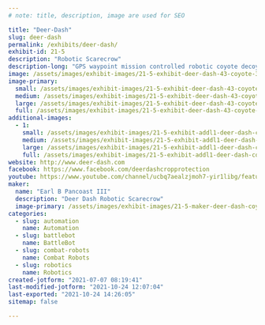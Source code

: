 ```yaml
---
# note: title, description, image are used for SEO

title: "Deer-Dash"
slug: deer-dash
permalink: /exhibits/deer-dash/
exhibit-id: 21-5
description: "Robotic Scarecrow"
description-long: "GPS waypoint mission controlled robotic coyote decoy for keeping deer out of an area. "
image: /assets/images/exhibit-images/21-5-exhibit-deer-dash-43-coyote-3863-large.jpg
image-primary: 
  small: /assets/images/exhibit-images/21-5-exhibit-deer-dash-43-coyote-3863-small.jpg
  medium: /assets/images/exhibit-images/21-5-exhibit-deer-dash-43-coyote-3863-medium.jpg
  large: /assets/images/exhibit-images/21-5-exhibit-deer-dash-43-coyote-3863-large.jpg
  full: /assets/images/exhibit-images/21-5-exhibit-deer-dash-43-coyote-3863-full.jpg
additional-images: 
  - 1:
    small: /assets/images/exhibit-images/21-5-exhibit-addl1-deer-dash-coy-small.jpg
    medium: /assets/images/exhibit-images/21-5-exhibit-addl1-deer-dash-coy-medium.jpg
    large: /assets/images/exhibit-images/21-5-exhibit-addl1-deer-dash-coy-large.jpg
    full: /assets/images/exhibit-images/21-5-exhibit-addl1-deer-dash-coy-full.jpg
website: http://www.deer-dash.com
facebook: https://www.facebook.com/deerdashcropprotection
youtube: https://www.youtube.com/channel/ucbq7aealzjmoh7-yir1libg/featured
maker: 
  name: "Earl B Pancoast III"
  description: "Deer Dash Robotic Scarecrow"
  image-primary: /assets/images/exhibit-images/21-5-maker-deer-dash-coyote-medium.jpg
categories: 
  - slug: automation
    name: Automation
  - slug: battlebot
    name: BattleBot
  - slug: combat-robots
    name: Combat Robots
  - slug: robotics
    name: Robotics
created-jotform: "2021-07-07 08:19:41"
last-modified-jotform: "2021-10-24 12:07:04"
last-exported: "2021-10-24 14:26:05"
sitemap: false

---
```

